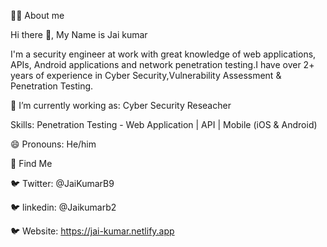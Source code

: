 👨‍💻 About me

Hi there 👋, My Name is Jai kumar

I'm a security engineer at work with great knowledge of web applications, APIs, Android applications and network penetration testing.I have over 2+ years of experience in Cyber Security,Vulnerability Assessment & Penetration Testing.

🔭 I’m currently working as: Cyber Security Reseacher

Skills: Penetration Testing - Web Application | API | Mobile (iOS & Android) 

😄 Pronouns: He/him

🧐 Find Me

🐦 Twitter: @JaiKumarB9

🐦 linkedin: @Jaikumarb2
    
🐦 Website: https://jai-kumar.netlify.app
